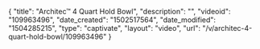 {
    "title": "Architec&trade; 4 Quart Hold Bowl",
    "description": "",
    "videoid": "109963496",
    "date_created": "1502517564",
    "date_modified": "1504285215",
    "type": "captivate",
    "layout": "video",
    "url": "\/v\/architec-4-quart-hold-bowl\/109963496"
}